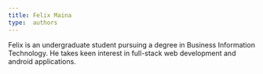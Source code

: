 ```yaml
---
title: Felix Maina
type:  authors
---
```

Felix is an undergraduate student pursuing a degree in Business Information Technology. He takes keen interest in full-stack web development and android applications. 